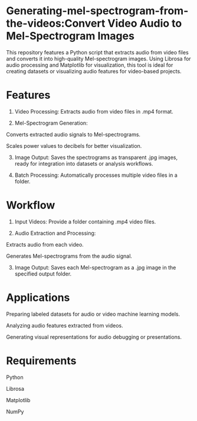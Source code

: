 # Generating-mel-spectrogram-from-the-videos:Convert Video Audio to Mel-Spectrogram Images

This repository features a Python script that extracts audio from video files and converts it into high-quality Mel-spectrogram images. Using Librosa for audio processing and Matplotlib for visualization, this tool is ideal for creating datasets or visualizing audio features for video-based projects.

# Features
1. Video Processing: Extracts audio from video files in .mp4 format.

2. Mel-Spectrogram Generation:

Converts extracted audio signals to Mel-spectrograms.

Scales power values to decibels for better visualization.

3. Image Output: Saves the spectrograms as transparent .jpg images, ready for integration into datasets or analysis workflows.

4. Batch Processing: Automatically processes multiple video files in a folder.

# Workflow
1. Input Videos: Provide a folder containing .mp4 video files.

2. Audio Extraction and Processing:

Extracts audio from each video.

Generates Mel-spectrograms from the audio signal.

3. Image Output: Saves each Mel-spectrogram as a .jpg image in the specified output folder.
# Applications
Preparing labeled datasets for audio or video machine learning models.

Analyzing audio features extracted from videos.

Generating visual representations for audio debugging or presentations.

# Requirements
Python

Librosa

Matplotlib

NumPy
